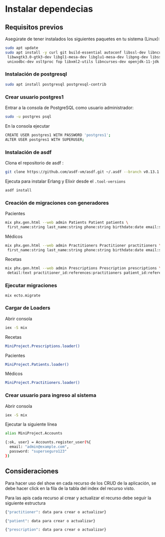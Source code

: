 # Instalar dependecias


## Requisitos previos

Asegúrate de tener instalados los siguientes paquetes en tu sistema (Linux):

```bash
sudo apt update
sudo apt install -y curl git build-essential autoconf libssl-dev libncurses5-dev \
 libwxgtk3.0-gtk3-dev libgl1-mesa-dev libglu1-mesa-dev libpng-dev libssh-dev \
 unixodbc-dev xsltproc fop libxml2-utils libncurses-dev openjdk-11-jdk
```
### Instalación de postgresql

```bash
sudo apt install postgresql postgresql-contrib
```

### Crear usuario postgres1

Entrar a la consola de PostgreSQL como usuario administrador:

```bash
sudo -u postgres psql
```

En la consola ejecutar 

```bash
CREATE USER postgres1 WITH PASSWORD 'postgres1';
ALTER USER postgres1 WITH SUPERUSER;
```


### Instalación de asdf

Clona el repositorio de asdf :


```bash
git clone https://github.com/asdf-vm/asdf.git ~/.asdf --branch v0.13.1
```


Ejecuta para instalar Erlang y Elixir desde el
```.tool-versions ```


```bash
asdf install
```

### Creación de migraciones con generadores

Pacientes

```bash
mix phx.gen.html --web admin Patients Patient patients \
 first_name:string last_name:string phone:string birthdate:date email:string
```
Médicos

```bash
mix phx.gen.html --web admin Practitioners Practitioner practitioners \
 first_name:string last_name:string phone:string birthdate:date email:string
```

Recetas

```bash
mix phx.gen.html --web admin Prescriptions Prescription prescriptions \
 detail:text practitioner_id:references:practitioners patient_id:references:patients
```

### Ejecutar migraciones

```
mix ecto.migrate
```

### Cargar de Loaders

Abrir consola 

```bash
iex -S mix
```

Recetas

```bash
MiniProject.Prescriptions.loader()
```

Pacientes

```bash
MiniProject.Patients.loader()
```

Médicos

```bash
MiniProject.Practitioners.loader()
```

### Crear usuario para ingreso al sistema

Abrir consola

```bash
iex -S mix
```

Ejecutar la siguiente línea

```bash
alias MiniProject.Accounts

{:ok, user} = Accounts.register_user(%{
  email: "admin@example.com",
  password: "superseguro123"
})
```

## Consideraciones

Para hacer uso del show en cada recurso de los CRUD de la aplicación, se debe hacer
click en la fila de la tabla del index del recurso visto.

Para las apis cada recurso al crear y actualizar el recurso debe seguir la siguiente estructura

```bash
{"practitioner": data para crear o actualizar}

{"patient": data para crear o actualizar}

{"prescription": data para crear o actualizar}
```
